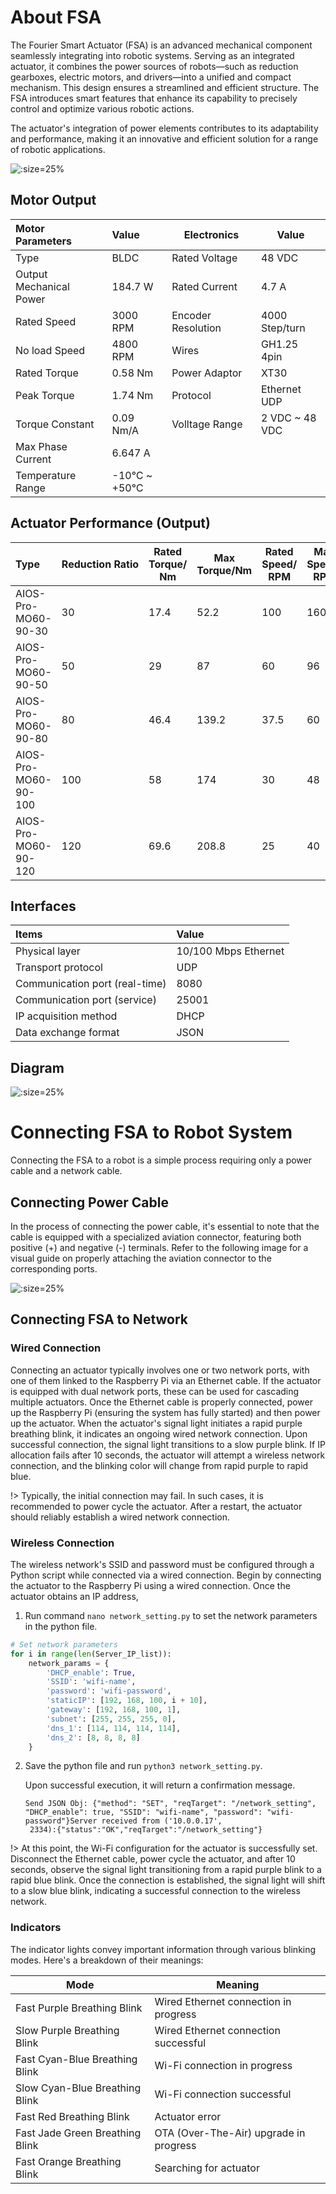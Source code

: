 # About FSA

The Fourier Smart Actuator (FSA) is an advanced mechanical component seamlessly integrating into robotic systems. Serving as an integrated actuator, it combines the power sources of robots—such as reduction gearboxes, electric motors, and drivers—into a unified and compact mechanism. This design ensures a streamlined and efficient structure. The FSA introduces smart features that enhance its capability to precisely control and optimize various robotic actions.

The actuator's integration of power elements contributes to its adaptability and performance, making it an innovative and efficient solution for a range of robotic applications.

![](static/fsa.png ":size=25%")

## Motor Output

| Motor Parameters        | Value       | Electronics        | Value          |
| :---------------------- | :---------- | ------------------ | -------------- |
| Type                    | BLDC        | Rated Voltage      | 48 VDC         |
| Output Mechanical Power | 184.7 W     | Rated Current      | 4.7 A          |
| Rated Speed             | 3000 RPM    | Encoder Resolution | 4000 Step/turn |
| No load Speed           | 4800 RPM    | Wires              | GH1.25 4pin    |
| Rated Torque            | 0.58 Nm     | Power Adaptor      | XT30           |
| Peak Torque             | 1.74 Nm     | Protocol           | Ethernet UDP   |
| Torque Constant         | 0.09 Nm/A   | Volltage Range     | 2 VDC ~ 48 VDC |
| Max Phase Current       | 6.647 A     |                    |                |
| Temperature Range       | -10℃ ~ +50℃ |                    |                |

## Actuator Performance (Output)

| Type                 | Reduction Ratio | Rated Torque/ Nm | Max Torque/Nm | Rated Speed/ RPM | Max Speed/ RPM |
| :------------------- | :-------------- | ---------------- | ------------- | ---------------- | -------------- |
| AIOS-Pro-MO60-90-30  | 30              | 17.4             | 52.2          | 100              | 160            |
| AIOS-Pro-MO60-90-50  | 50              | 29               | 87            | 60               | 96             |
| AIOS-Pro-MO60-90-80  | 80              | 46.4             | 139.2         | 37.5             | 60             |
| AIOS-Pro-MO60-90-100 | 100             | 58               | 174           | 30               | 48             |
| AIOS-Pro-MO60-90-120 | 120             | 69.6             | 208.8         | 25               | 40             |

## Interfaces

| Items                          | Value                |
| :----------------------------- | :------------------- |
| Physical layer                 | 10/100 Mbps Ethernet |
| Transport protocol             | UDP                  |
| Communication port (real-time) | 8080                 |
| Communication port (service)   | 25001                |
| IP acquisition method          | DHCP                 |
| Data exchange format           | JSON                 |

## Diagram

![](static/fsa_diagram.png ":size=25%")

# Connecting FSA to Robot System

Connecting the FSA to a robot is a simple process requiring only a power cable and a network cable.

## Connecting Power Cable

In the process of connecting the power cable, it's essential to note that the cable is equipped with a specialized aviation connector, featuring both positive (+) and negative (-) terminals. Refer to the following image for a visual guide on properly attaching the aviation connector to the corresponding ports.

![](static/fsa_powerconnection.png ":size=25%")

## Connecting FSA to Network

### Wired Connection

Connecting an actuator typically involves one or two network ports, with one of them linked to the Raspberry Pi via an Ethernet cable. If the actuator is equipped with dual network ports, these can be used for cascading multiple actuators. Once the Ethernet cable is properly connected, power up the Raspberry Pi (ensuring the system has fully started) and then power up the actuator. When the actuator's signal light initiates a rapid purple breathing blink, it indicates an ongoing wired network connection. Upon successful connection, the signal light transitions to a slow purple blink. If IP allocation fails after 10 seconds, the actuator will attempt a wireless network connection, and the blinking color will change from rapid purple to rapid blue.

!> Typically, the initial connection may fail. In such cases, it is recommended to power cycle the actuator. After a restart, the actuator should reliably establish a wired network connection.

### Wireless Connection

The wireless network's SSID and password must be configured through a Python script while connected via a wired connection. Begin by connecting the actuator to the Raspberry Pi using a wired connection. Once the actuator obtains an IP address,

1. Run command `nano network_setting.py` to set the network parameters in the python file.

```python
# Set network parameters
for i in range(len(Server_IP_list)):
    network_params = {
        'DHCP_enable': True,
        'SSID': 'wifi-name',
        'password': 'wifi-password',
        'staticIP': [192, 168, 100, i + 10],
        'gateway': [192, 168, 100, 1],
        'subnet': [255, 255, 255, 0],
        'dns_1': [114, 114, 114, 114],
        'dns_2': [8, 8, 8, 8]
    }

```

2. Save the python file and run `python3 network_setting.py`.

   Upon successful execution, it will return a confirmation message.

   ```
   Send JSON Obj: {"method": "SET", "reqTarget": "/network_setting",
   "DHCP_enable": true, "SSID": "wifi-name", "password": "wifi-password"}Server received from ('10.0.0.17',
    2334):{"status":"OK","reqTarget":"/network_setting"}
   ```

 !> At this point, the Wi-Fi configuration for the actuator is successfully set. Disconnect the Ethernet cable, power cycle the actuator, and after 10 seconds, observe the signal light transitioning from a rapid purple blink to a rapid blue blink. Once the connection is established, the signal light will shift to a slow blue blink, indicating a successful connection to the wireless network.

### Indicators

The indicator lights convey important information through various blinking modes. Here's a breakdown of their meanings:

| Mode                            | Meaning                                |
| ------------------------------- | -------------------------------------- |
| Fast Purple Breathing Blink     | Wired Ethernet connection in progress  |
| Slow Purple Breathing Blink     | Wired Ethernet connection successful   |
| Fast Cyan-Blue Breathing Blink  | Wi-Fi connection in progress           |
| Slow Cyan-Blue Breathing Blink  | Wi-Fi connection successful            |
| Fast Red Breathing Blink        | Actuator error                         |
| Fast Jade Green Breathing Blink | OTA (Over-The-Air) upgrade in progress |
| Fast Orange Breathing Blink     | Searching for actuator                 |
